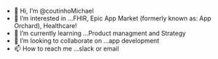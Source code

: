 - 👋 Hi, I’m @coutinhoMichael
- 👀 I’m interested in ...FHIR, Epic App Market (formerly known as: App Orchard), Healthcare!
- 🌱 I’m currently learning ...Product managment and Strategy
- 💞️ I’m looking to collaborate on ...app development 
- 📫 How to reach me ...slack or email

<!---
coutinhoMichael/coutinhoMichael is a ✨ special ✨ repository because its `README.md` (this file) appears on your GitHub profile.
You can click the Preview link to take a look at your changes.
--->
